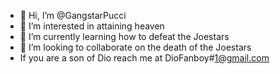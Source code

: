 - 👋 Hi, I’m @GangstarPucci
- 👀 I’m interested in attaining heaven
- 🌱 I’m currently learning how to defeat the Joestars
- 💞️ I’m looking to collaborate on the death of the Joestars
- If you are a son of Dio reach me at DioFanboy#1@gmail.com

<!---
GangstarPucci/GangstarPucci is a ✨ special ✨ repository because its `README.md` (this file) appears on your GitHub profile.
You can click the Preview link to take a look at your changes.
--->
